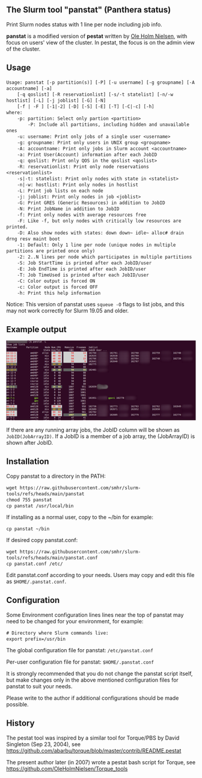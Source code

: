The Slurm tool "panstat" (Panthera status)
--------------------------------------------------

Print Slurm nodes status with 1 line per node including job info.

**panstat** is a modified version of **pestat** written by [Ole Holm Nielsen](https://github.com/OleHolmNielsen/Slurm_tools), with focus on users' view of the cluster. In pestat, the focus is on the admin view of the cluster.

Usage
-----

```
Usage: panstat [-p partition(s)] [-P] [-u username] [-g groupname] [-A accountname] [-a]
	[-q qoslist] [-R reservationlist] [-s/-t statelist] [-n/-w hostlist] [-L] [-j joblist] [-G] [-N]
	[-f | -F ] [-1|-2] [-D] [-S] [-E] [-T] [-C|-c] [-h]
where:
	-p: partition: Select only partion <partition>
        -P: Include all partitions, including hidden and unavailable ones
	-u: username: Print only jobs of a single user <username> 
	-g: groupname: Print only users in UNIX group <groupname>
	-A: accountname: Print only jobs in Slurm account <accountname>
	-a: Print User(Account) information after each JobID
	-q: qoslist: Print only QOS in the qoslist <qoslist>
	-R: reservationlist: Print only node reservations <reservationlist>
	-s|-t: statelist: Print only nodes with state in <statelist> 
	-n|-w: hostlist: Print only nodes in hostlist
	-L: Print job lists on each node
	-j: joblist: Print only nodes in job <joblist>
	-G: Print GRES (Generic Resources) in addition to JobID
	-N: Print JobName in addition to JobID
	-f: Print only nodes with average resources free 
	-F: Like -f, but only nodes with critically low resources are printed.
	-D: Also show nodes with states: down down~ idle~ alloc# drain drng resv maint boot
	-1: Default: Only 1 line per node (unique nodes in multiple partitions are printed once only)
	-2: 2..N lines per node which participates in multiple partitions 
	-S: Job StartTime is printed after each JobID/user
	-E: Job EndTime is printed after each JobID/user
	-T: Job TimeUsed is printed after each JobID/user
	-C: Color output is forced ON
	-c: Color output is forced OFF
	-h: Print this help information
```

Notice: This version of panstat uses ```squeue -O``` flags to list jobs, and this may not work correctly for Slurm 19.05 and older.

Example output
--------------

![panstat example](panstat-example.png)

If there are any running array jobs, the JobID column will be shown as ```JobID(JobArrayID)```.
If a JobID is a member of a job array, the (JobArrayID) is shown after JobID.

Installation
------------

Copy panstat to a directory in the PATH:

```
wget https://raw.githubusercontent.com/smhr/slurm-tools/refs/heads/main/panstat
chmod 755 panstat
cp panstat /usr/local/bin
```

If installing as a normal user, copy to the ~/bin for example:

```
cp panstat ~/bin
```

If desired copy panstat.conf:

```
wget https://raw.githubusercontent.com/smhr/slurm-tools/refs/heads/main/panstat.conf
cp panstat.conf /etc/
```

Edit panstat.conf according to your needs.
Users may copy and edit this file as ```$HOME/.panstat.conf```.

Configuration
-------------

Some Environment configuration lines lines near the top of panstat may need to be changed for your environment, for example:

```
# Directory where Slurm commands live:
export prefix=/usr/bin
```

The global configuration file for panstat: ```/etc/panstat.conf```

Per-user configuration file for panstat: ```$HOME/.panstat.conf```

It is strongly recommended that you do not change the panstat script itself,
but make changes only in the above mentioned configuration files for panstat
to suit your needs.

Please write to the author if additional configurations should be made possible.

History
-------

The pestat tool was inspired by a similar tool for Torque/PBS by David Singleton (Sep 23, 2004),
see https://github.com/abarbu/torque/blob/master/contrib/README.pestat

The present author later (in 2007) wrote a pestat bash script for Torque, see https://github.com/OleHolmNielsen/Torque_tools

